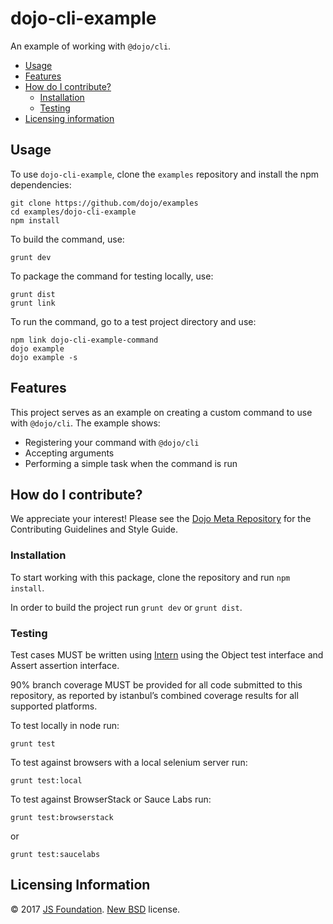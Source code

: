 # dojo-cli-example

An example of working with `@dojo/cli`.

- [Usage](#usage)
- [Features](#features)
- [How do I contribute?](#how-do-i-contribute)
  - [Installation](#installation)
  - [Testing](#testing)
- [Licensing information](#licensing-information)

## Usage

To use `dojo-cli-example`, clone the `examples` repository and install the npm dependencies:

```shell
git clone https://github.com/dojo/examples
cd examples/dojo-cli-example
npm install
```

To build the command, use:

```shell
grunt dev
```

To package the command for testing locally, use:

```shell
grunt dist
grunt link
```

To run the command, go to a test project directory and use:
```shell
npm link dojo-cli-example-command
dojo example
dojo example -s
```

## Features

This project serves as an example on creating a custom command to use with `@dojo/cli`. The example shows:

* Registering your command with `@dojo/cli`
* Accepting arguments
* Performing a simple task when the command is run

## How do I contribute?

We appreciate your interest!  Please see the [Dojo Meta Repository](https://github.com/dojo/meta#readme) for the
Contributing Guidelines and Style Guide.

### Installation

To start working with this package, clone the repository and run `npm install`.

In order to build the project run `grunt dev` or `grunt dist`.

### Testing

Test cases MUST be written using [Intern](https://theintern.github.io) using the Object test interface and Assert assertion interface.

90% branch coverage MUST be provided for all code submitted to this repository, as reported by istanbul’s combined coverage results for all supported platforms.

To test locally in node run:

`grunt test`

To test against browsers with a local selenium server run:

`grunt test:local`

To test against BrowserStack or Sauce Labs run:

`grunt test:browserstack`

or

`grunt test:saucelabs`

## Licensing Information
© 2017 [JS Foundation](https://js.foundation/). [New BSD](http://opensource.org/licenses/BSD-3-Clause) license.
